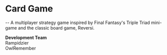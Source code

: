 # Card Game
--
A multiplayer strategy game inspired by Final Fantasy's Triple Triad mini-game and the classic board game, Reversi.

**Development Team**  
Rampidzier  
OwlRemember
